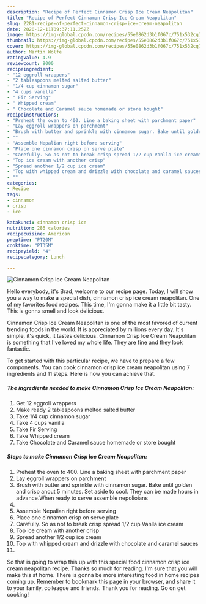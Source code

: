 ```yaml
---
description: "Recipe of Perfect Cinnamon Crisp Ice Cream Neapolitan"
title: "Recipe of Perfect Cinnamon Crisp Ice Cream Neapolitan"
slug: 2281-recipe-of-perfect-cinnamon-crisp-ice-cream-neapolitan
date: 2020-12-11T09:37:11.252Z
image: https://img-global.cpcdn.com/recipes/55e0862d3b1f067c/751x532cq70/cinnamon-crisp-ice-cream-neapolitan-recipe-main-photo.jpg
thumbnail: https://img-global.cpcdn.com/recipes/55e0862d3b1f067c/751x532cq70/cinnamon-crisp-ice-cream-neapolitan-recipe-main-photo.jpg
cover: https://img-global.cpcdn.com/recipes/55e0862d3b1f067c/751x532cq70/cinnamon-crisp-ice-cream-neapolitan-recipe-main-photo.jpg
author: Martin Wolfe
ratingvalue: 4.9
reviewcount: 8000
recipeingredient:
- "12 eggroll wrappers"
- "2 tablespoons melted salted butter"
- "1/4 cup cinnamon sugar"
- "4 cups vanilla"
- " Fir Serving"
- " Whipped cream"
- " Chocolate and Caramel sauce homemade or store bought"
recipeinstructions:
- "Preheat the oven to 400. Line a baking sheet with parchment paper"
- "Lay eggroll wrappers on parchment"
- "Brush with butter and sprinkle with cinnamon sugar. Bake until golden and crisp anout 5 minutes. Set aside to cool. They can be made hours in advance.When ready to serve assemble nepolioians"
- ""
- "Assemble Nepalian right before serving"
- "Place one cinnamon crisp on serve plate"
- "Carefully. So as not to break crisp spread 1/2 cup Vanlla ice cream"
- "Top ice cream with another crisp"
- "Spread another 1/2 cup ice cream"
- "Top with whipped cream and drizzle with chocolate and caramel sauces"
- ""
categories:
- Recipe
tags:
- cinnamon
- crisp
- ice

katakunci: cinnamon crisp ice 
nutrition: 286 calories
recipecuisine: American
preptime: "PT20M"
cooktime: "PT35M"
recipeyield: "4"
recipecategory: Lunch

---
```



![Cinnamon Crisp Ice Cream Neapolitan](https://img-global.cpcdn.com/recipes/55e0862d3b1f067c/751x532cq70/cinnamon-crisp-ice-cream-neapolitan-recipe-main-photo.jpg)

Hello everybody, it's Brad, welcome to our recipe page. Today, I will show you a way to make a special dish, cinnamon crisp ice cream neapolitan. One of my favorites food recipes. This time, I'm gonna make it a little bit tasty. This is gonna smell and look delicious.



Cinnamon Crisp Ice Cream Neapolitan is one of the most favored of current trending foods in the world. It is appreciated by millions every day. It's simple, it's quick, it tastes delicious. Cinnamon Crisp Ice Cream Neapolitan is something that I've loved my whole life. They are fine and they look fantastic.


To get started with this particular recipe, we have to prepare a few components. You can cook cinnamon crisp ice cream neapolitan using 7 ingredients and 11 steps. Here is how you can achieve that.

<!--inarticleads1-->

##### The ingredients needed to make Cinnamon Crisp Ice Cream Neapolitan:

1. Get 12 eggroll wrappers
1. Make ready 2 tablespoons melted salted butter
1. Take 1/4 cup cinnamon sugar
1. Take 4 cups vanilla
1. Take  Fir Serving
1. Take  Whipped cream
1. Take  Chocolate and Caramel sauce homemade or store bought




<!--inarticleads2-->

##### Steps to make Cinnamon Crisp Ice Cream Neapolitan:

1. Preheat the oven to 400. Line a baking sheet with parchment paper
1. Lay eggroll wrappers on parchment
1. Brush with butter and sprinkle with cinnamon sugar. Bake until golden and crisp anout 5 minutes. Set aside to cool. They can be made hours in advance.When ready to serve assemble nepolioians
1. 
1. Assemble Nepalian right before serving
1. Place one cinnamon crisp on serve plate
1. Carefully. So as not to break crisp spread 1/2 cup Vanlla ice cream
1. Top ice cream with another crisp
1. Spread another 1/2 cup ice cream
1. Top with whipped cream and drizzle with chocolate and caramel sauces
1. 




So that is going to wrap this up with this special food cinnamon crisp ice cream neapolitan recipe. Thanks so much for reading. I'm sure that you will make this at home. There is gonna be more interesting food in home recipes coming up. Remember to bookmark this page in your browser, and share it to your family, colleague and friends. Thank you for reading. Go on get cooking!
